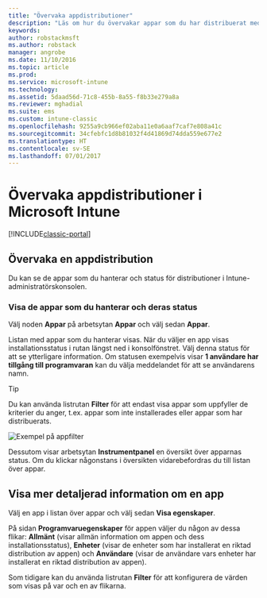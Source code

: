 ```yaml
---
title: "Övervaka appdistributioner"
description: "Läs om hur du övervakar appar som du har distribuerat med Intune."
keywords: 
author: robstackmsft
ms.author: robstack
manager: angrobe
ms.date: 11/10/2016
ms.topic: article
ms.prod: 
ms.service: microsoft-intune
ms.technology: 
ms.assetid: 5daad56d-71c8-455b-8a55-f8b33e279a8a
ms.reviewer: mghadial
ms.suite: ems
ms.custom: intune-classic
ms.openlocfilehash: 9255a9cb966ef02aba11e0a6aaf7caf7e808a41c
ms.sourcegitcommit: 34cfebfc1d8b81032f4d41869d74dda559e677e2
ms.translationtype: HT
ms.contentlocale: sv-SE
ms.lasthandoff: 07/01/2017
---
```

# <a name="monitor-app-deployments-in-microsoft-intune"></a>Övervaka appdistributioner i Microsoft Intune

[!INCLUDE[classic-portal](../includes/classic-portal.md)]

## <a name="monitor-an-app-deployment"></a>Övervaka en appdistribution
Du kan se de appar som du hanterar och status för distributioner i Intune-administratörskonsolen. <!---App status is displayed in real-time. You don't have to wait for the device to check-in before you can see this.--->

### <a name="to-view-apps-that-you-manage-and-their-status"></a>Visa de appar som du hanterar och deras status
Välj noden **Appar** på arbetsytan **Appar** och välj sedan **Appar**.

Listan med appar som du hanterar visas. När du väljer en app visas installationsstatus i rutan längst ned i konsolfönstret. Välj denna status för att se ytterligare information. Om statusen exempelvis visar **1 användare har tillgång till programvaran** kan du välja meddelandet för att se användarens namn.

> [!TIP]
> Du kan använda listrutan **Filter** för att endast visa appar som uppfyller de kriterier du anger, t.ex. appar som inte installerades eller appar som har distribuerats.
>
> ![Exempel på appfilter](./media/app-filters.png)

Dessutom visar arbetsytan **Instrumentpanel** en översikt över apparnas status. Om du klickar någonstans i översikten vidarebefordras du till listan över appar.

## <a name="to-view-more-detailed-information-about-an-app"></a>Visa mer detaljerad information om en app
Välj en app i listan över appar och välj sedan **Visa egenskaper**.

På sidan **Programvaruegenskaper** för appen väljer du någon av dessa flikar: **Allmänt** (visar allmän information om appen och dess installationsstatus), **Enheter** (visar de enheter som har installerat en riktad distribution av appen) och **Användare** (visar de användare vars enheter har installerat en riktad distribution av appen).

Som tidigare kan du använda listrutan **Filter** för att konfigurera de värden som visas på var och en av flikarna.

